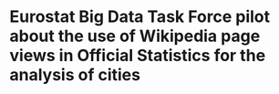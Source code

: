 # Eurostat Big Data Task Force pilot about the use of Wikipedia page views in Official Statistics for the analysis of cities

